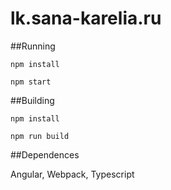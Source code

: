 # lk.sana-karelia.ru

##Running

`
npm install
`

`
npm start
`

##Building

`
npm install
`

`
npm run build
`

##Dependences

Angular, Webpack, Typescript

